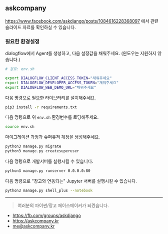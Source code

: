 ## askcompany

https://www.facebook.com/askdjango/posts/1084616228368097 에서 관련 슬라이드 자료를 확인하실 수 있습니다.

### 필요한 환경설정

dialogflow에서 Agent를 생성하고, 다음 설정값을 채워주세요. (윈도우는 지원하지 않습니다.)

```sh
# 경로: env.sh

export DIALOGFLOW_CLIENT_ACCESS_TOKEN="채워주세요"
export DIALOGFLOW_DEVELOPER_ACCESS_TOKEN="채워주세요"
export DIALOGFLOW_WEB_DEMO_URL="채워주세요"
```

다음 명령으로 필요한 라이브러리를 설치해주세요.

```sh
pip3 install -r requirements.txt
```

다음 명령으로 위 `env.sh` 환경변수를 로딩해주세요.

```sh
source env.sh
```

마이그레이션 과정과 슈퍼유저 계정을 생성해주세요.

```sh
python3 manage.py migrate
python3 manage.py createsuperuser
```

다음 명령으로 개발서버를 실행시킬 수 있습니다.

```sh
python3 manage.py runserver 0.0.0.0:80
```

다음 명령으로 "장고와 연동되는" Jupyter 서버를 실행시킬 수 있습니다.

```sh
python3 manage.py shell_plus --notebook
```

---

> 여러분의 파이썬/장고 페이스메이커가 되겠습니다.

+ https://fb.com/groups/askdjango
+ https://askcompany.kr
+ me@askcompany.kr
